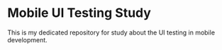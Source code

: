 # Mobile UI Testing Study

This is my dedicated repository for study about the UI testing in mobile development.
